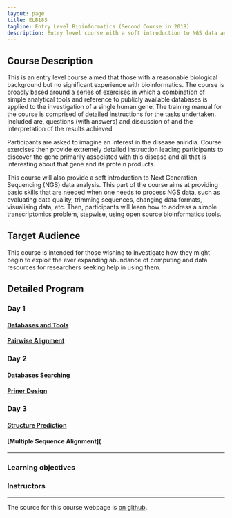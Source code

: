 ```yaml
---
layout: page
title: ELB18S
tagline: Entry Level Bioinformatics (Second Course in 2018)
description: Entry level course with a soft introduction to NGS data analysis 
---
```


## Course Description
This is an entry level course aimed that those with a reasonable biological background but no significant experience with bioinformatics. The course is broadly based around a series of exercises in which a combination of simple analytical tools and reference to publicly available databases is applied to the investigation of a single human gene. The training manual for the course is comprised of detailed instructions for the tasks undertaken. Included are, questions (with answers) and discussion of and the interpretation of the results achieved.

Participants are asked to imagine an interest in the disease aniridia. Course exercises then provide extremely detailed instruction leading participants to discover the gene primarily associated with this disease and all that is interesting about that gene and its protein products.

This course will also provide a soft introduction to Next Generation Sequencing (NGS) data analysis. This part of the course aims at providing basic skills that are needed when one needs to process NGS data, such as evaluating data quality, trimming sequences, changing data formats, visualising data, etc. Then, participants will learn how to address a simple transcriptomics problem, stepwise, using open source bioinformatics tools.

## Target Audience
This course is intended for those wishing to investigate how they might begin to exploit the ever expanding abundance of computing and data resources for researchers seeking help in using them. 

## Detailed Program
### Day 1
#### [Databases and Tools](assets/01-Databases_Practical.pdf)
#### [Pairwise Alignment](assets/02-Pairwise_Alignment_Practical.pdf)

### Day 2
#### [Databases Searching](assets/03-Database_Searching_Practical.pdf)
#### [Priner Design](assets/04-Primer_Design_Practical.pdf)

### Day 3
#### [Structure Prediction](assets/05-Structure_Prediction_Practical.pdf)
#### [Multiple Sequence Alignment](
---

### Learning objectives


### Instructors
---

The source for this course webpage is [on github](https://github.com/GTPB/Web_course_template).
